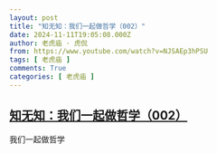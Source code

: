 ```yaml
---
layout: post
title: "知无知：我们一起做哲学（002）"
date: 2024-11-11T19:05:08.000Z
author: 老虎庙 · 虎侃
from: https://www.youtube.com/watch?v=NJSAEp3hPSU
tags: [ 老虎庙 ]
comments: True
categories: [ 老虎庙 ]
---
```

<!--1731351908000-->
[知无知：我们一起做哲学（002）](https://www.youtube.com/watch?v=NJSAEp3hPSU)
------

<div>
我们一起做哲学
</div>
